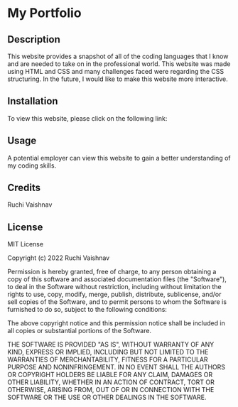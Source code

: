 # My Portfolio

## Description

This website provides a snapshot of all of the coding languages that I know and are needed to take on in the professional world.  This website was made using HTML and CSS and many challenges faced were regarding the CSS structuring.  In the future, I would like to make this website more interactive.

## Installation

To view this website, please click on the following link: 

## Usage

A potential employer can view this website to gain a better understanding of my coding skills.

## Credits

Ruchi Vaishnav

## License

MIT License

Copyright (c) 2022 Ruchi Vaishnav

Permission is hereby granted, free of charge, to any person obtaining a copy of this software and associated documentation files (the "Software"), to deal in the Software without restriction, including without limitation the rights to use, copy, modify, merge, publish, distribute, sublicense, and/or sell copies of the Software, and to permit persons to whom the Software is furnished to do so, subject to the following conditions:

The above copyright notice and this permission notice shall be included in all copies or substantial portions of the Software.

THE SOFTWARE IS PROVIDED "AS IS", WITHOUT WARRANTY OF ANY KIND, EXPRESS OR IMPLIED, INCLUDING BUT NOT LIMITED TO THE WARRANTIES OF MERCHANTABILITY, FITNESS FOR A PARTICULAR PURPOSE AND NONINFRINGEMENT. IN NO EVENT SHALL THE AUTHORS OR COPYRIGHT HOLDERS BE LIABLE FOR ANY CLAIM, DAMAGES OR OTHER LIABILITY, WHETHER IN AN ACTION OF CONTRACT, TORT OR OTHERWISE, ARISING FROM, OUT OF OR IN CONNECTION WITH THE SOFTWARE OR THE USE OR OTHER DEALINGS IN THE SOFTWARE.
